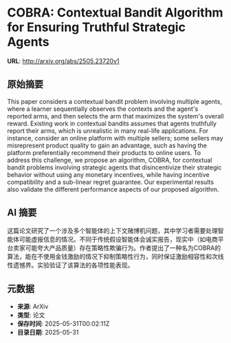 # COBRA: Contextual Bandit Algorithm for Ensuring Truthful Strategic Agents

**URL**: http://arxiv.org/abs/2505.23720v1

## 原始摘要

This paper considers a contextual bandit problem involving multiple agents,
where a learner sequentially observes the contexts and the agent's reported
arms, and then selects the arm that maximizes the system's overall reward.
Existing work in contextual bandits assumes that agents truthfully report their
arms, which is unrealistic in many real-life applications. For instance,
consider an online platform with multiple sellers; some sellers may
misrepresent product quality to gain an advantage, such as having the platform
preferentially recommend their products to online users. To address this
challenge, we propose an algorithm, COBRA, for contextual bandit problems
involving strategic agents that disincentivize their strategic behavior without
using any monetary incentives, while having incentive compatibility and a
sub-linear regret guarantee. Our experimental results also validate the
different performance aspects of our proposed algorithm.


## AI 摘要

这篇论文研究了一个涉及多个智能体的上下文赌博机问题，其中学习者需要处理智能体可能虚报信息的情况。不同于传统假设智能体会诚实报告，现实中（如电商平台卖家可能夸大产品质量）存在策略性欺骗行为。作者提出了一种名为COBRA的算法，能在不使用金钱激励的情况下抑制策略性行为，同时保证激励相容性和次线性遗憾界。实验验证了该算法的各项性能表现。

## 元数据

- **来源**: ArXiv
- **类型**: 论文
- **保存时间**: 2025-05-31T00:02:11Z
- **目录日期**: 2025-05-31
